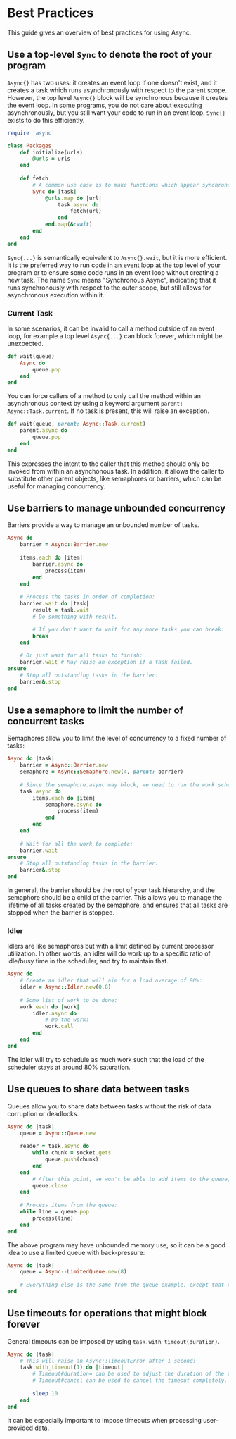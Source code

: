 # Best Practices

This guide gives an overview of best practices for using Async.

## Use a top-level `Sync` to denote the root of your program

`Async{}` has two uses: it creates an event loop if one doesn't exist, and it creates a task which runs asynchronously with respect to the parent scope. However, the top level `Async{}` block will be synchronous because it creates the event loop. In some programs, you do not care about executing asynchronously, but you still want your code to run in an event loop. `Sync{}` exists to do this efficiently.

```ruby
require 'async'

class Packages
	def initialize(urls)
		@urls = urls
	end
	
	def fetch
		# A common use case is to make functions which appear synchronous, but internally use asynchronous execution:
		Sync do |task|
			@urls.map do |url|
				task.async do
					fetch(url)
				end
			end.map(&:wait)
		end
	end
end
```

`Sync{...}` is semantically equivalent to `Async{}.wait`, but it is more efficient. It is the preferred way to run code in an event loop at the top level of your program or to ensure some code runs in an event loop without creating a new task. The name `Sync` means "Synchronous Async", indicating that it runs synchronously with respect to the outer scope, but still allows for asynchronous execution within it.

### Current Task

In some scenarios, it can be invalid to call a method outside of an event loop, for example a top level `Async{...}` can block forever, which might be unexpected.

```ruby
def wait(queue)
	Async do
		queue.pop
	end
end
```

You can force callers of a method to only call the method within an asynchronous context by using a keyword argument `parent: Async::Task.current`. If no task is present, this will raise an exception.

```ruby
def wait(queue, parent: Async::Task.current)
	parent.async do
		queue.pop
	end
end
```

This expresses the intent to the caller that this method should only be invoked from within an asynchonous task. In addition, it allows the caller to substitute other parent objects, like semaphores or barriers, which can be useful for managing concurrency.

## Use barriers to manage unbounded concurrency

Barriers provide a way to manage an unbounded number of tasks.

```ruby
Async do
	barrier = Async::Barrier.new
	
	items.each do |item|
		barrier.async do
			process(item)
		end
	end
	
	# Process the tasks in order of completion:
	barrier.wait do |task|
		result = task.wait
		# Do something with result.

		# If you don't want to wait for any more tasks you can break:
		break
	end
	
	# Or just wait for all tasks to finish:
	barrier.wait # May raise an exception if a task failed.
ensure
	# Stop all outstanding tasks in the barrier:
	barrier&.stop
end
```

## Use a semaphore to limit the number of concurrent tasks

Semaphores allow you to limit the level of concurrency to a fixed number of tasks:

```ruby
Async do |task|
	barrier = Async::Barrier.new
	semaphore = Async::Semaphore.new(4, parent: barrier)
	
	# Since the semaphore.async may block, we need to run the work scheduling in a child task:
	task.async do
		items.each do |item|
			semaphore.async do
				process(item)
			end
		end
	end
	
	# Wait for all the work to complete:
	barrier.wait
ensure
	# Stop all outstanding tasks in the barrier:
	barrier&.stop
end
```

In general, the barrier should be the root of your task hierarchy, and the semaphore should be a child of the barrier. This allows you to manage the lifetime of all tasks created by the semaphore, and ensures that all tasks are stopped when the barrier is stopped.

### Idler

Idlers are like semaphores but with a limit defined by current processor utilization. In other words, an idler will do work up to a specific ratio of idle/busy time in the scheduler, and try to maintain that.

```ruby
Async do
	# Create an idler that will aim for a load average of 80%:
	idler = Async::Idler.new(0.8)
	
	# Some list of work to be done:
	work.each do |work|
		idler.async do
			# Do the work:
			work.call
		end
	end
end
```

The idler will try to schedule as much work such that the load of the scheduler stays at around 80% saturation.

## Use queues to share data between tasks

Queues allow you to share data between tasks without the risk of data corruption or deadlocks.

```ruby
Async do |task|
	queue = Async::Queue.new
	
	reader = task.async do
		while chunk = socket.gets
			queue.push(chunk)
		end
	end
		# After this point, we won't be able to add items to the queue, and popping items will eventually result in nil once all items are dequeued:
		queue.close
	end
	
	# Process items from the queue:
	while line = queue.pop
		process(line)
	end
end
```

The above program may have unbounded memory use, so it can be a good idea to use a limited queue with back-pressure:

```ruby
Async do |task|
	queue = Async::LimitedQueue.new(8)
	
	# Everything else is the same from the queue example, except that the pushing onto the queue will block once 8 items are buffered.
end
```

## Use timeouts for operations that might block forever

General timeouts can be imposed by using `task.with_timeout(duration)`.

```ruby
Async do |task|
	# This will raise an Async::TimeoutError after 1 second:
	task.with_timeout(1) do |timeout|
		# Timeout#duration= can be used to adjust the duration of the timeout.
		# Timeout#cancel can be used to cancel the timeout completely.
		
		sleep 10
	end
end
```

It can be especially important to impose timeouts when processing user-provided data.
